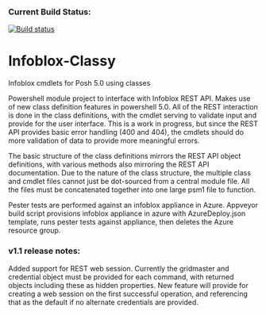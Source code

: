 ### Current Build Status:
[![Build status](https://ci.appveyor.com/api/projects/status/xsbki1rrxo2nh3fy/branch/master?svg=true)](https://ci.appveyor.com/project/murrahjm/infoblox-classy)

# Infoblox-Classy
Infoblox cmdlets for Posh 5.0 using classes

Powershell module project to interface with Infoblox REST API.  Makes use of new class definition features in powershell 5.0.  All of the REST interaction is done in the class definitions, with the cmdlet serving to validate input and provide for the user interface.  This is a work in progress, but since the REST API provides basic error handling (400 and 404), the cmdlets should do more validation of data to provide more meaningful errors.

The basic structure of the class definitions mirrors the REST API object definitions, with various methods also mirroring the REST API documentation.  Due to the nature of the class structure, the multiple class and cmdlet files cannot just be dot-sourced from a central module file.  All the files must be concatenated together into one large psm1 file to function.  

Pester tests are performed against an infoblox appliance in Azure.  Appveyor build script provisions infoblox appliance in azure with AzureDeploy.json template, runs pester tests against appliance, then deletes the Azure resource group.

### v1.1 release notes:

Added support for REST web session.  Currently the gridmaster and credential object must be provided for each command, with returned objects including these as hidden properties.
New feature will provide for creating a web session on the first successful operation, and referencing that as the default if no alternate credentials are provided.

